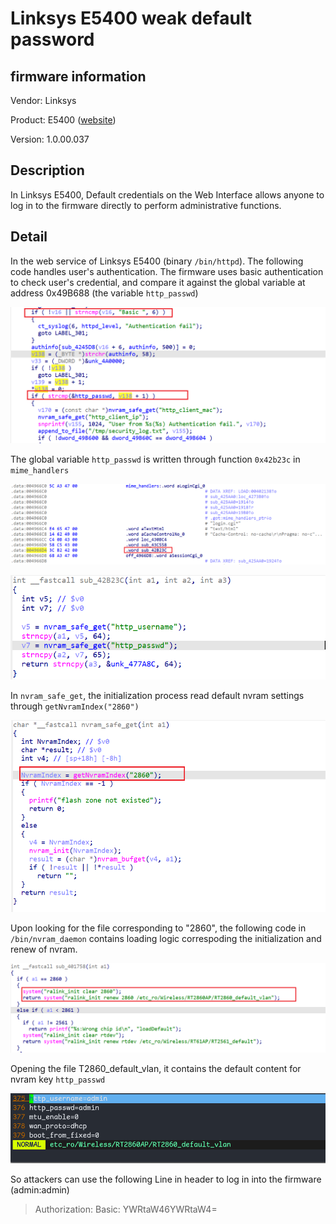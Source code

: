 # Linksys E5400 weak default password

## firmware information

Vendor: Linksys

Product: E5400 ([website](https://support.linksys.com/kb/article/3730-en/))

Version: 1.0.00.037

## Description

In Linksys E5400, Default credentials on the Web Interface allows anyone to log in to the firmware directly to perform administrative functions. 

## Detail

In the web service of Linksys E5400 (binary `/bin/httpd`). The following code handles user's authentication. The firmware uses basic authentication to check user's credential, and compare it against the global variable at address 0x49B688 (the variable `http_passwd`)

![image-20250210202124037](E5400.assets/image-20250210202124037.png)

The global variable `http_passwd` is written through function `0x42b23c` in `mime_handlers`

![image-20250210202427057](E5400.assets/image-20250210202427057.png)

![image-20250210202001980](E5400.assets/image-20250210202001980.png)

In `nvram_safe_get`, the initialization process read default nvram settings through `getNvramIndex("2860")`

![image-20250210203011480](E5400.assets/image-20250210203011480.png)

Upon looking for the file corresponding to "2860", the following code in `/bin/nvram_daemon` contains loading logic correspoding the initialization and renew of nvram. 

![image-20250210203416733](E5400.assets/image-20250210203416733.png)

Opening the file T2860_default_vlan, it contains the default content for nvram key `http_passwd`

![image-20250210203554164](E5400.assets/image-20250210203554164.png)

So attackers can use the following Line in header to log in into the firmware (admin:admin)

> Authorization: Basic: YWRtaW46YWRtaW4=